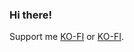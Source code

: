 ### Hi there!

Support me [KO-FI](https://www.paypal.me/marcelrojas2k) or [KO-FI](Ko-fi.com/marcelrojas).
